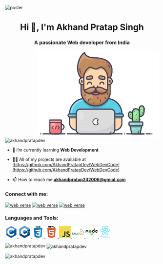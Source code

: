 ![poster](https://github.com/user-attachments/assets/91312236-2b56-443c-b5e5-ea9249896e64)
<h1 align="center">Hi 👋, I'm Akhand Pratap Singh</h1>
<h3 align="center">A passionate Web developer from India</h3>

<img align="right" alt="Coding" width="400" src="https://github.com/AkhandPratapDev/WebDevCode/blob/main/githubpic.gif"  >
<p align="left"> <img src="https://komarev.com/ghpvc/?username=akhandpratapdev&label=Profile%20views&color=0e75b6&style=flat" alt="akhandpratapdev" /> </p>

- 🌱 I’m currently learning **Web Development**

- 👨‍💻 All of my projects are available at [https://github.com/AkhandPratapDev/WebDevCode](https://github.com/AkhandPratapDev/WebDevCode)

- 📫 How to reach me **akhandpratap242006@gmial.com**

<h3 align="left">Connect with me:</h3>
<p align="left">
<a href="https://fb.com/web verse" target="blank"><img align="center" src="https://raw.githubusercontent.com/rahuldkjain/github-profile-readme-generator/master/src/images/icons/Social/facebook.svg" alt="web verse" height="30" width="40" /></a>
<a href="https://instagram.com/web verse" target="blank"><img align="center" src="https://raw.githubusercontent.com/rahuldkjain/github-profile-readme-generator/master/src/images/icons/Social/instagram.svg" alt="web verse" height="30" width="40" /></a>
<a href="https://www.youtube.com/c/web verse" target="blank"><img align="center" src="https://raw.githubusercontent.com/rahuldkjain/github-profile-readme-generator/master/src/images/icons/Social/youtube.svg" alt="web verse" height="30" width="40" /></a>
</p>

<h3 align="left">Languages and Tools:</h3>
<p align="left"> <a href="https://www.cprogramming.com/" target="_blank" rel="noreferrer"> <img src="https://raw.githubusercontent.com/devicons/devicon/master/icons/c/c-original.svg" alt="c" width="40" height="40"/> </a> <a href="https://www.w3schools.com/cpp/" target="_blank" rel="noreferrer"> <img src="https://raw.githubusercontent.com/devicons/devicon/master/icons/cplusplus/cplusplus-original.svg" alt="cplusplus" width="40" height="40"/> </a> <a href="https://www.w3schools.com/css/" target="_blank" rel="noreferrer"> <img src="https://raw.githubusercontent.com/devicons/devicon/master/icons/css3/css3-original-wordmark.svg" alt="css3" width="40" height="40"/> </a> <a href="https://www.w3.org/html/" target="_blank" rel="noreferrer"> <img src="https://raw.githubusercontent.com/devicons/devicon/master/icons/html5/html5-original-wordmark.svg" alt="html5" width="40" height="40"/> </a> <a href="https://developer.mozilla.org/en-US/docs/Web/JavaScript" target="_blank" rel="noreferrer"> <img src="https://raw.githubusercontent.com/devicons/devicon/master/icons/javascript/javascript-original.svg" alt="javascript" width="40" height="40"/> </a> <a href="https://www.mysql.com/" target="_blank" rel="noreferrer"> <img src="https://raw.githubusercontent.com/devicons/devicon/master/icons/mysql/mysql-original-wordmark.svg" alt="mysql" width="40" height="40"/> </a> <a href="https://nodejs.org" target="_blank" rel="noreferrer"> <img src="https://raw.githubusercontent.com/devicons/devicon/master/icons/nodejs/nodejs-original-wordmark.svg" alt="nodejs" width="40" height="40"/> </a> <a href="https://reactjs.org/" target="_blank" rel="noreferrer"> <img src="https://raw.githubusercontent.com/devicons/devicon/master/icons/react/react-original-wordmark.svg" alt="react" width="40" height="40"/> </a> </p>

<p><img align="left" src="https://github-readme-stats.vercel.app/api/top-langs?username=akhandpratapdev&show_icons=true&locale=en&layout=compact" alt="akhandpratapdev" /></p>

<p>&nbsp;<img align="center" src="https://github-readme-stats.vercel.app/api?username=akhandpratapdev&show_icons=true&locale=en" alt="akhandpratapdev" /></p>

<p><img align="center" src="https://github-readme-streak-stats.herokuapp.com/?user=akhandpratapdev&" alt="akhandpratapdev" /></p>
